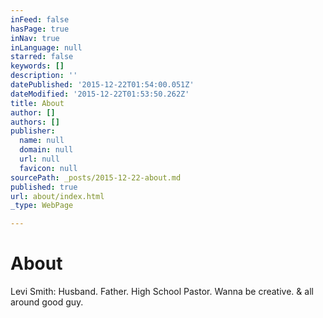 ```yaml
---
inFeed: false
hasPage: true
inNav: true
inLanguage: null
starred: false
keywords: []
description: ''
datePublished: '2015-12-22T01:54:00.051Z'
dateModified: '2015-12-22T01:53:50.262Z'
title: About
author: []
authors: []
publisher:
  name: null
  domain: null
  url: null
  favicon: null
sourcePath: _posts/2015-12-22-about.md
published: true
url: about/index.html
_type: WebPage

---
```

# About

Levi Smith: Husband. Father. High School Pastor. Wanna be creative. & all around good guy.